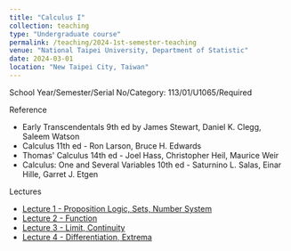 ```yaml
---
title: "Calculus I"
collection: teaching
type: "Undergraduate course"
permalink: /teaching/2024-1st-semester-teaching
venue: "National Taipei University, Department of Statistic"
date: 2024-03-01
location: "New Taipei City, Taiwan"
---
```


School Year/Semester/Serial No/Category: 113/01/U1065/Required

Reference
* Early Transcendentals 9th ed by James Stewart, Daniel K. Clegg, Saleem Watson
* Calculus 11th ed - Ron Larson, Bruce H. Edwards
* Thomas' Calculus 14th ed - Joel Hass, Christopher Heil, Maurice Weir
* Calculus: One and Several Variables 10th ed - Saturnino L. Salas, Einar Hille, Garret J. Etgen

Lectures
- [Lecture 1 - Proposition Logic, Sets, Number System](http://sashawunycu.github.io/files/Calculus1/Lec1.pdf)
- [Lecture 2 - Function](http://sashawunycu.github.io/files/Calculus1/Lec2.pdf)
- [Lecture 3 - Limit, Continuity](http://sashawunycu.github.io/files/Calculus1/Lec3.pdf)
- [Lecture 4 - Differentiation, Extrema](http://sashawunycu.github.io/files/Calculus1/Lec4.pdf)